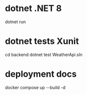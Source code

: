 # dotnet .NET 8
dotnet run

# dotnet tests Xunit
cd backend
dotnet test WeatherApi.sln

# deployment docs
docker compose up --build -d